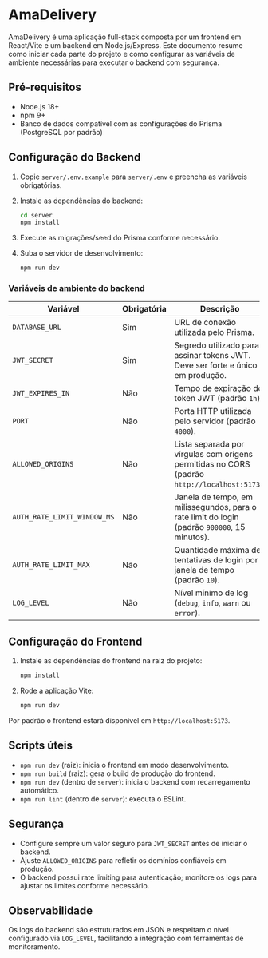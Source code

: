 # AmaDelivery

AmaDelivery é uma aplicação full-stack composta por um frontend em React/Vite e um backend em Node.js/Express.
Este documento resume como iniciar cada parte do projeto e como configurar as variáveis de ambiente necessárias
para executar o backend com segurança.

## Pré-requisitos

- Node.js 18+
- npm 9+
- Banco de dados compatível com as configurações do Prisma (PostgreSQL por padrão)

## Configuração do Backend

1. Copie `server/.env.example` para `server/.env` e preencha as variáveis obrigatórias.
2. Instale as dependências do backend:

   ```bash
   cd server
   npm install
   ```

3. Execute as migrações/seed do Prisma conforme necessário.
4. Suba o servidor de desenvolvimento:

   ```bash
   npm run dev
   ```

### Variáveis de ambiente do backend

| Variável                      | Obrigatória | Descrição                                                                                      |
| ----------------------------- | ----------- | ---------------------------------------------------------------------------------------------- |
| `DATABASE_URL`                | Sim         | URL de conexão utilizada pelo Prisma.                                                          |
| `JWT_SECRET`                  | Sim         | Segredo utilizado para assinar tokens JWT. Deve ser forte e único em produção.                |
| `JWT_EXPIRES_IN`              | Não         | Tempo de expiração do token JWT (padrão `1h`).                                                 |
| `PORT`                        | Não         | Porta HTTP utilizada pelo servidor (padrão `4000`).                                            |
| `ALLOWED_ORIGINS`             | Não         | Lista separada por vírgulas com origens permitidas no CORS (padrão `http://localhost:5173`).   |
| `AUTH_RATE_LIMIT_WINDOW_MS`   | Não         | Janela de tempo, em milissegundos, para o rate limit do login (padrão `900000`, 15 minutos).   |
| `AUTH_RATE_LIMIT_MAX`         | Não         | Quantidade máxima de tentativas de login por janela de tempo (padrão `10`).                    |
| `LOG_LEVEL`                   | Não         | Nível mínimo de log (`debug`, `info`, `warn` ou `error`).                                      |

## Configuração do Frontend

1. Instale as dependências do frontend na raiz do projeto:

   ```bash
   npm install
   ```

2. Rode a aplicação Vite:

   ```bash
   npm run dev
   ```

Por padrão o frontend estará disponível em `http://localhost:5173`.

## Scripts úteis

- `npm run dev` (raiz): inicia o frontend em modo desenvolvimento.
- `npm run build` (raiz): gera o build de produção do frontend.
- `npm run dev` (dentro de `server`): inicia o backend com recarregamento automático.
- `npm run lint` (dentro de `server`): executa o ESLint.

## Segurança

- Configure sempre um valor seguro para `JWT_SECRET` antes de iniciar o backend.
- Ajuste `ALLOWED_ORIGINS` para refletir os domínios confiáveis em produção.
- O backend possui rate limiting para autenticação; monitore os logs para ajustar os limites conforme necessário.

## Observabilidade

Os logs do backend são estruturados em JSON e respeitam o nível configurado via `LOG_LEVEL`, facilitando a
integração com ferramentas de monitoramento.
